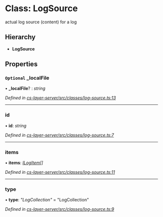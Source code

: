 # Class: LogSource

actual log source (content) for a log

## Hierarchy

* **LogSource**

## Properties

### `Optional` _localFile

• **_localFile**? : *string*

*Defined in [cs-layer-server/src/classes/log-source.ts:13](https://github.com/RichardHovenkamp/csnext/blob/eefa977/packages/cs-layer-server/src/classes/log-source.ts#L13)*

___

###  id

• **id**: *string*

*Defined in [cs-layer-server/src/classes/log-source.ts:7](https://github.com/RichardHovenkamp/csnext/blob/eefa977/packages/cs-layer-server/src/classes/log-source.ts#L7)*

___

###  items

• **items**: *[ILogItem](../interfaces/_cs_layer_server_src_classes_log_item_.ilogitem.md)[]*

*Defined in [cs-layer-server/src/classes/log-source.ts:11](https://github.com/RichardHovenkamp/csnext/blob/eefa977/packages/cs-layer-server/src/classes/log-source.ts#L11)*

___

###  type

• **type**: *"LogCollection"* = "LogCollection"

*Defined in [cs-layer-server/src/classes/log-source.ts:9](https://github.com/RichardHovenkamp/csnext/blob/eefa977/packages/cs-layer-server/src/classes/log-source.ts#L9)*

